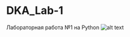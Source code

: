 # DKA_Lab-1
Лабораторная работа №1 на Python
![alt text](https://github.com/duden2002/DKA_Lab-1/master/img.png)
